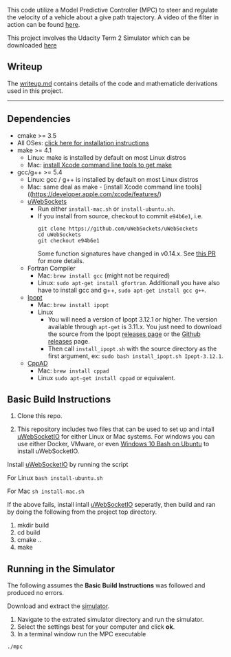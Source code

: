 This code utilize a Model Predictive Controller (MPC) to steer and regulate the velocity of a vehicle about a give path trajectory. A video of the filter in action can be found [here](https://youtu.be/t5-I2tkAX5E).

This project involves the Udacity Term 2 Simulator which can be downloaded [here](https://github.com/udacity/self-driving-car-sim/releases/tag/v1.0)

## Writeup

The [writeup.md](writeup.md) contains details of the code and mathematicle derivations used in this project.

---

## Dependencies

* cmake >= 3.5
 * All OSes: [click here for installation instructions](https://cmake.org/install/)
* make >= 4.1
  * Linux: make is installed by default on most Linux distros
  * Mac: [install Xcode command line tools to get make](https://developer.apple.com/xcode/features/)
* gcc/g++ >= 5.4
  * Linux: gcc / g++ is installed by default on most Linux distros
  * Mac: same deal as make - [install Xcode command line tools]((https://developer.apple.com/xcode/features/)
  * [uWebSockets](https://github.com/uWebSockets/uWebSockets)
    * Run either `install-mac.sh` or `install-ubuntu.sh`.
    * If you install from source, checkout to commit `e94b6e1`, i.e.
      ```
      git clone https://github.com/uWebSockets/uWebSockets
      cd uWebSockets
      git checkout e94b6e1
      ```
      Some function signatures have changed in v0.14.x. See [this PR](https://github.com/udacity/CarND-MPC-Project/pull/3) for more details.
  * Fortran Compiler
    * Mac: `brew install gcc` (might not be required)
    * Linux: `sudo apt-get install gfortran`. Additionall you have also have to install gcc and g++, `sudo apt-get install gcc g++`.
  * [Ipopt](https://projects.coin-or.org/Ipopt)
    * Mac: `brew install ipopt`
    * Linux
      * You will need a version of Ipopt 3.12.1 or higher. The version available through `apt-get` is 3.11.x. You just need to download the source from the Ipopt [releases page](https://www.coin-or.org/download/source/Ipopt/) or the [Github releases](https://github.com/coin-or/Ipopt/releases) page.
      * Then call `install_ipopt.sh` with the source directory as the first argument, ex: `sudo bash install_ipopt.sh Ipopt-3.12.1`.
  * [CppAD](https://www.coin-or.org/CppAD/)
    * Mac: `brew install cppad`
    * Linux `sudo apt-get install cppad` or equivalent.

## Basic Build Instructions

1. Clone this repo.

2. This repository includes two files that can be used to set up and intall [uWebSocketIO](https://github.com/uWebSockets/uWebSockets) for either Linux or Mac systems. For windows you can use either Docker, VMware, or even [Windows 10 Bash on Ubuntu](https://www.howtogeek.com/249966/how-to-install-and-use-the-linux-bash-shell-on-windows-10/) to install uWebSocketIO.

Install [uWebSocketIO](https://github.com/uWebSockets/uWebSockets) by running the script

For Linux
`
bash install-ubuntu.sh
`

For Mac
`
sh install-mac.sh
`

If the above fails, install intall [uWebSocketIO](https://github.com/uWebSockets/uWebSockets) seperatly, then build and ran by doing the following from the project top directory.

1. mkdir build
2. cd build
3. cmake ..
4. make

## Running in the Simulator

The following assumes the **Basic Build Instructions** was followed and produced no errors.

Download and extract the [simulator](https://github.com/udacity/self-driving-car-sim/releases/tag/v1.0).

1. Navigate to the extrated simulator directory and run the simulator.
2. Select the settings best for your computer and click **ok**.
3. In a terminal window run the MPC executable
```
./mpc
```

